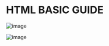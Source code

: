 # HTML BASIC GUIDE

![image](https://github.com/Kabir7830/Guides/assets/108128109/4bdfb80d-abd1-4740-ad31-6e76e03e81ca)



![image](https://github.com/Kabir7830/Guides/assets/108128109/7b8b1c75-eec7-4e59-8a0d-ea845dd095db)
